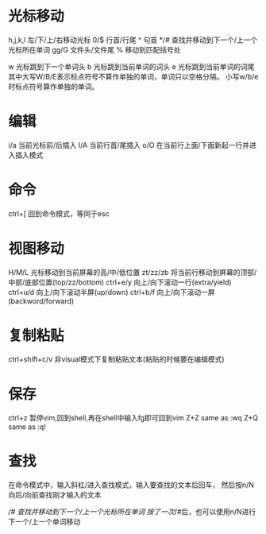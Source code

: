 # 光标移动
h,j,k,l     左/下/上/右移动光标
0/$         行首/行尾
^           句首
*/#         查找并移动到下一个/上一个光标所在单词
gg/G        文件头/文件尾
%           移动到匹配括号处

w    光标跳到下一个单词头
b    光标跳到当前单词的词头
e    光标跳到当前单词的词尾
其中大写W/B/E表示标点符号不算作单独的单词，单词只以空格分隔。
小写w/b/e时标点符号算作单独的单词。

# 编辑
i/a         当前光标前/后插入
I/A         当前行首/尾插入
o/O         在当前行上面/下面新起一行并进入插入模式

# 命令
ctrl+[      回到命令模式，等同于esc

# 视图移动
H/M/L       光标移动到当前屏幕的高/中/低位置
zt/zz/zb	将当前行移动到屏幕的顶部/中部/底部位置(top/zz/bottom)
ctrl+e/y	向上/向下滚动一行(extra/yield)
ctrl+u/d	向上/向下滚动半屏(up/down)
ctrl+b/f	向上/向下滚动一屏(backword/forward)

# 复制粘贴
ctrl+shift+c/v      非visual模式下复制粘贴文本(粘贴的时候要在编辑模式)

# 保存
ctrl+z      暂停vim,回到shell,再在shell中输入fg即可回到vim
Z+Z         same as :wq
Z+Q         same as :q!

# 查找
在命令模式中，输入斜杠/进入查找模式，输入要查找的文本后回车，
然后按n/N向后/向前查找刚才输入的文本

*/#         查找并移动到下一个/上一个光标所在单词
按了一次*/#后，也可以使用n/N进行下一个/上一个单词移动